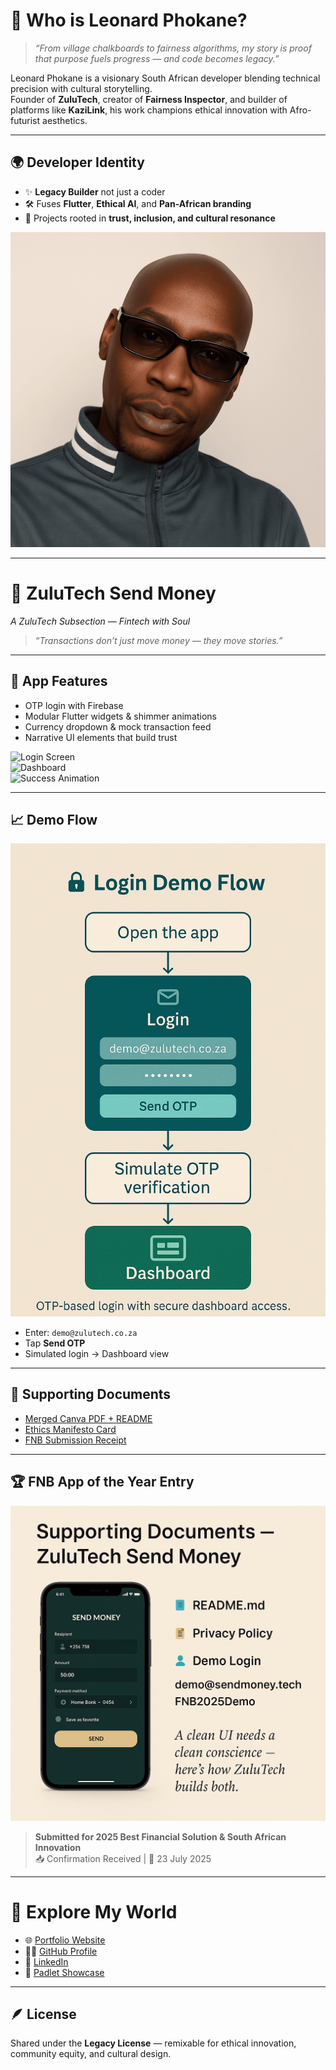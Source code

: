 # 🧭 Who is Leonard Phokane?

> *“From village chalkboards to fairness algorithms, my story is proof that purpose fuels progress — and code becomes legacy.”*

Leonard Phokane is a visionary South African developer blending technical precision with cultural storytelling.  
Founder of **ZuluTech**, creator of **Fairness Inspector**, and builder of platforms like **KaziLink**, his work champions ethical innovation with Afro-futurist aesthetics.

---

## 🌍 Developer Identity

- ✨ **Legacy Builder** not just a coder  
- 🛠️ Fuses **Flutter**, **Ethical AI**, and **Pan-African branding**  
- 🔄 Projects rooted in **trust, inclusion, and cultural resonance**

![Leonard Profile](assets/leonard-profile.png)

---

# 💸 ZuluTech Send Money  
*A ZuluTech Subsection — Fintech with Soul*

> *“Transactions don’t just move money — they move stories.”*

---

## 🔐 App Features

- OTP login with Firebase  
- Modular Flutter widgets & shimmer animations  
- Currency dropdown & mock transaction feed  
- Narrative UI elements that build trust

![Login Screen](assets/ui_mockups/login_screen.png)  
![Dashboard](assets/ui_mockups/dashboard_view.png)  
![Success Animation](assets/ui_mockups/animated_success.gif)

---

## 📈 Demo Flow

![Demo Flowchart](doc/demo_flowchart.png)

- Enter: `demo@zulutech.co.za`  
- Tap **Send OTP**  
- Simulated login → Dashboard view

---

## 📘 Supporting Documents

- [Merged Canva PDF + README](doc/merged_canva_readme.pdf)  
- [Ethics Manifesto Card](doc/ethics_manifesto_card.jpg)  
- [FNB Submission Receipt](doc/FNB_submission_receipt.pdf)

---

## 🏆 FNB App of the Year Entry

![FNB Poster](assets/fnbappoftheyear_poster.png)

> **Submitted for 2025 Best Financial Solution & South African Innovation**  
📥 Confirmation Received | 📅 23 July 2025

---

# 🔗 Explore My World

- 🌐 [Portfolio Website](https://phokane-creative-code.lovable.app)  
- 👨‍💻 [GitHub Profile](https://github.com/leonardphokane)  
- 💼 [LinkedIn](https://linkedin.com/in/leonardphokane)  
- 📁 [Padlet Showcase](https://padlet.com/plp9/my-distinguished-padlet-obiq9mj5yr6u1mxo)

---

## 🪶 License

Shared under the **Legacy License** — remixable for ethical innovation, community equity, and cultural design.

